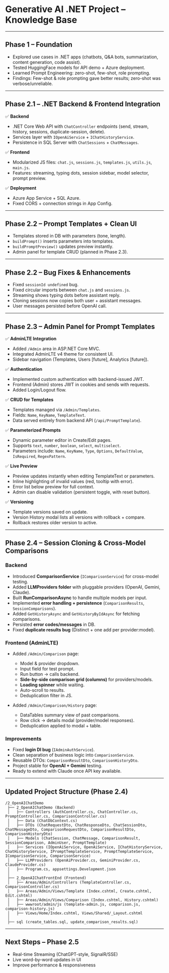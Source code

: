 # Generative AI .NET Project – Knowledge Base

---

## Phase 1 – Foundation
- Explored use cases in .NET apps (chatbots, Q&A bots, summarization, content generation, code assist).
- Tested HuggingFace models for API demo + Azure deployment.
- Learned Prompt Engineering: zero-shot, few-shot, role prompting.
- Findings: Few-shot & role prompting gave better results; zero-shot was verbose/unreliable.

---

## Phase 2.1 – .NET Backend & Frontend Integration

✅ **Backend**
- .NET Core Web API with `ChatController` endpoints (send, stream, history, sessions, duplicate-session, delete).
- Services layer with `IOpenAiService` + `IChatHistoryService`.
- Persistence in SQL Server with `ChatSessions` + `ChatMessages`.

✅ **Frontend**
- Modularized JS files: `chat.js`, `sessions.js`, `templates.js`, `utils.js`, `main.js`.
- Features: streaming, typing dots, session sidebar, model selector, prompt preview.

✅ **Deployment**
- Azure App Service + SQL Azure.
- Fixed CORS + connection strings in App Config.

---

## Phase 2.2 – Prompt Templates + Clean UI
- Templates stored in DB with parameters (tone, length).
- `buildPrompt()` inserts parameters into templates.
- `buildPromptPreview()` updates preview instantly.
- Admin panel for template CRUD (planned in Phase 2.3).

---

## Phase 2.2 – Bug Fixes & Enhancements
- Fixed `sessionId undefined` bug.
- Fixed circular imports between `chat.js` and `sessions.js`.
- Streaming shows typing dots before assistant reply.
- Cloning sessions now copies both user + assistant messages.
- User messages persisted before OpenAI call.

---

## Phase 2.3 – Admin Panel for Prompt Templates

✅ **AdminLTE Integration**
- Added `/Admin` area in ASP.NET Core MVC.
- Integrated AdminLTE v4 theme for consistent UI.
- Sidebar navigation (Templates, Users [future], Analytics [future]).

✅ **Authentication**
- Implemented custom authentication with backend-issued JWT.
- Frontend (Admin) stores JWT in cookies and sends with requests.
- Added Login/Logout flow.

✅ **CRUD for Templates**
- Templates managed via `/Admin/Templates`.
- Fields: `Name`, `KeyName`, `TemplateText`.
- Data served entirely from backend API (`/api/PromptTemplate`).

✅ **Parameterized Prompts**
- Dynamic parameter editor in Create/Edit pages.
- Supports `text`, `number`, `boolean`, `select`, `multiselect`.
- Parameters include: `Name`, `KeyName`, `Type`, `Options`, `DefaultValue`, `IsRequired`, `RegexPattern`.

✅ **Live Preview**
- Preview updates instantly when editing TemplateText or parameters.
- Inline highlighting of invalid values (red, tooltip with error).
- Error list below preview for full context.
- Admin can disable validation (persistent toggle, with reset button).

✅ **Versioning**
- Template versions saved on update.
- Version History modal lists all versions with rollback + compare.
- Rollback restores older version to active.

---

## Phase 2.4 – Session Cloning & Cross-Model Comparisons

### Backend
- Introduced **ComparisonService** (`IComparisonService`) for cross-model testing.
- Added **LLMProviders folder** with pluggable providers (OpenAI, Gemini, Claude).
- Built **RunComparisonAsync** to handle multiple models per input.
- Implemented **error handling + persistence** (`ComparisonResults`, `SessionComparisons`).
- Added `GetHistoryAsync` and `GetHistoryByIdAsync` for fetching comparisons.
- Persisted **error codes/messages** in DB.
- Fixed **duplicate results bug** (Distinct + one add per provider:model).

### Frontend (AdminLTE)
- Added `/Admin/Comparison` page:
  - Model & provider dropdown.
  - Input field for test prompt.
  - Run button → calls backend.
  - **Side-by-side comparison grid (columns)** for providers/models.
  - **Loading spinner** while waiting.
  - Auto-scroll to results.
  - Deduplication filter in JS.

- Added `/Admin/Comparison/History` page:
  - DataTables summary view of past comparisons.
  - Row click → details modal (provider/model responses).
  - Deduplication applied to modal + table.

### Improvements
- Fixed **login DI bug** (`IAdminAuthService`).
- Clean separation of business logic into `ComparisonService`.
- Reusable DTOs: `ComparisonResultDto`, `ComparisonHistoryDto`.
- Project stable for **OpenAI + Gemini** testing.
- Ready to extend with Claude once API key available.

---

## Updated Project Structure (Phase 2.4)

```
/2_OpenAIChatDemo
 ├── 2_OpenAIChatDemo (Backend)
 │   ├── Controllers (AuthController.cs, ChatController.cs, PromptController.cs, ComparisonController.cs)
 │   ├── Data (ChatDbContext.cs)
 │   ├── DTOs (ChatRequestDto, ChatResponseDto, ChatSessionDto, ChatMessageDto, ComparisonRequestDto, ComparisonResultDto, ComparisonHistoryDto)
 │   ├── Models (ChatSession, ChatMessage, ComparisonResult, SessionComparison, AdminUser, PromptTemplate)
 │   ├── Services (IOpenAiService, OpenAiService, IChatHistoryService, ChatHistoryService, IPromptTemplateService, PromptTemplateService, IComparisonService, ComparisonService)
 │   ├── LLMProviders (OpenAiProvider.cs, GeminiProvider.cs, ClaudeProvider.cs)
 │   ├── Program.cs, appsettings.Development.json
 │
 ├── 2_OpenAIChatFrontEnd (Frontend)
 │   ├── Areas/Admin/Controllers (TemplateController.cs, ComparisonController.cs)
 │   ├── Areas/Admin/Views/Template (Index.cshtml, Create.cshtml, Edit.cshtml)
 │   ├── Areas/Admin/Views/Comparison (Index.cshtml, History.cshtml)
 │   ├── wwwroot/admin/js (template-admin.js, comparison.js, comparison-history.js)
 │   ├── Views/Home/Index.cshtml, Views/Shared/_Layout.cshtml
 │
 ├── sql (create_tables.sql, update_comparison_results.sql)
```

---

## Next Steps – Phase 2.5
- Real-time Streaming (ChatGPT-style, SignalR/SSE)
- Live word-by-word updates in UI
- Improve performance & responsiveness

